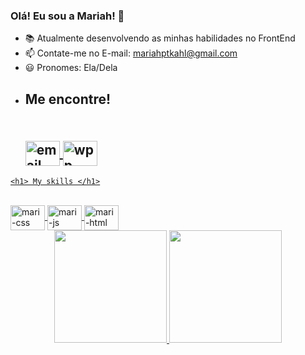 ### Olá! Eu sou a Mariah! 👋



- 📚 Atualmente desenvolvendo as minhas habilidades no FrontEnd
- 📫 Contate-me no E-mail: mariahptkahl@gmail.com
- 😃 Pronomes: Ela/Dela
- <h2> Me encontre!<h2>
   <div style= "display: inline-block"><br>
     <a href="mailto:mariahptkahl@gmail.com">
        <img align="center" alt=email height="40" width="55" src="https://cdn.icon-icons.com/icons2/2751/PNG/512/email_icon_176156.png">
     </a>
     <a class="whatsapp-link" href="https://web.whatsapp.com/send?phone=47989094234" target="_blank">
        <img align="center" alt=wpp height="40" width="55" src="https://www.jungnapratica.com.br/wp-content/uploads/2019/05/icon-whatsApp.png">
     </a>
   </div>
<div>
  <a href="https://github.com/Mariahptkahl">
    
    <h1> My skills </h1>
   
</div>
 <div style= "display: inline_block"><br>
  <img align="center" alt=mari-css height="40" width="55" src="https://cdn.jsdelivr.net/gh/devicons/devicon/icons/css3/css3-original.svg">
  <img align="center" alt=mari-js height="40" width="55" src="https://cdn.jsdelivr.net/gh/devicons/devicon/icons/javascript/javascript-original.svg">
  <img align="center" alt=mari-html height="40" width="55" src="https://cdn.jsdelivr.net/gh/devicons/devicon/icons/html5/html5-original.svg">
</div>
 
   
 <div align="center">
  <a href="https://github.com/Mariahptkahl">
  <img height="180em" src="https://github-readme-stats.vercel.app/api?username=Mariahptkahl&show_icons=true&theme=dracula&include_all_commits=true&count_private=true"/>
  <img height="180em" src="https://github-readme-stats.vercel.app/api/top-langs/?username=Mariahptkahl&layout=compact&langs_count=7&theme=dracula"/>
</div>


